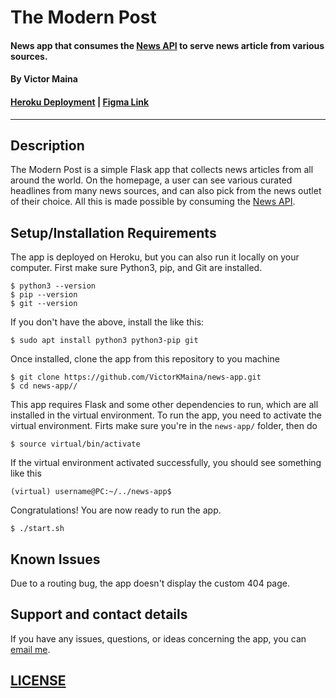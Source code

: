 # The Modern Post
#### News app that consumes the [News API](https://newsapi.org/) to serve news article from various sources.
#### By **Victor Maina**
#### [Heroku Deployment](https://the-modern-post-app.herokuapp.com/) | [Figma Link](https://www.figma.com/file/QL9rfOwNUnNPj4AbpJy7KH/The-Modern-Post?node-id=0%3A1)

---
## Description
The Modern Post is a simple Flask app that collects news articles from all around the world. On the homepage, a user can see various curated headlines from many news sources, and can also pick from the news outlet of their choice. All this is made possible by consuming the [News API](https://newsapi.org/).

## Setup/Installation Requirements

The app is deployed on Heroku, but you can also run it locally on your computer. First make sure Python3, pip, and Git are installed.
```
$ python3 --version
$ pip --version
$ git --version
```
If you don't have the above, install the like this:
```
$ sudo apt install python3 python3-pip git
```
Once installed, clone the app from this repository to you machine
```
$ git clone https://github.com/VictorKMaina/news-app.git
$ cd news-app//
```
This app requires Flask and some other dependencies to run, which are all installed in the virtual environment. To run the app, you need to activate the virtual environment. Firts make sure you're in the `news-app/` folder, then do
```
$ source virtual/bin/activate
```
If the virtual environment activated successfully, you should see something like this
```
(virtual) username@PC:~/../news-app$ 
```
Congratulations! You are now ready to run the app.
```
$ ./start.sh
```

## Known Issues
Due to a routing bug, the app doesn't display the custom 404 page.

## Support and contact details
If you have any issues, questions, or ideas concerning the app, you can [email me](mailto:contact@victormaina.com).


## [LICENSE](./LICENSE)